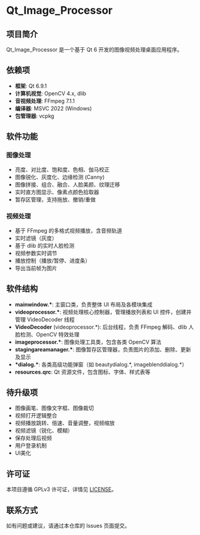 # Qt_Image_Processor

## 项目简介

Qt_Image_Processor 是一个基于 Qt 6 开发的图像视频处理桌面应用程序。

## 依赖项

- **框架**: Qt 6.9.1
- **计算机视觉**: OpenCV 4.x, dlib
- **音视频处理**: FFmpeg 7.1.1
- **编译器**: MSVC 2022 (Windows)
- **包管理器**: vcpkg

## 软件功能

### 图像处理
- 亮度、对比度、饱和度、色相、伽马校正
- 图像锐化、灰度化、边缘检测 (Canny)
- 图像拼接、组合、融合、人脸美颜、纹理迁移
- 实时直方图显示、像素点颜色拾取器
- 暂存区管理，支持拖放、撤销/重做

### 视频处理
- 基于 FFmpeg 的多格式视频播放，含音频轨道
- 实时滤镜（灰度）
- 基于 dlib 的实时人脸检测
- 视频参数实时调节
- 播放控制（播放/暂停、进度条）
- 导出当前帧为图片

## 软件结构

- **mainwindow.\***: 主窗口类，负责整体 UI 布局及各模块集成
- **videoprocessor.\***: 视频处理核心控制器，管理播放列表和 UI 控件，创建并管理 VideoDecoder 线程
- **VideoDecoder** (videoprocessor.\*): 后台线程，负责 FFmpeg 解码、dlib 人脸检测、OpenCV 特效处理
- **imageprocessor.\***: 图像处理工具类，包含各类 OpenCV 算法
- **stagingareamanager.\***: 图像暂存区管理器，负责图片的添加、删除、更新及显示
- **\*dialog.\***: 各类高级功能弹窗（如 beautydialog.\*, imageblenddialog.\*）
- **resources.qrc**: Qt 资源文件，包含图标、字体、样式表等

## 待升级项

- 图像画笔、图像文字框、图像裁切
- 视频打开逻辑整合
- 视频播放跳转、倍速、音量调整，视频缩放
- 视频滤镜（锐化、模糊）
- 保存处理后视频
- 用户登录机制
- UI美化

## 许可证

本项目遵循 GPLv3 许可证，详情见 [LICENSE](LICENSE)。

## 联系方式

如有问题或建议，请通过本仓库的 Issues 页面提交。
